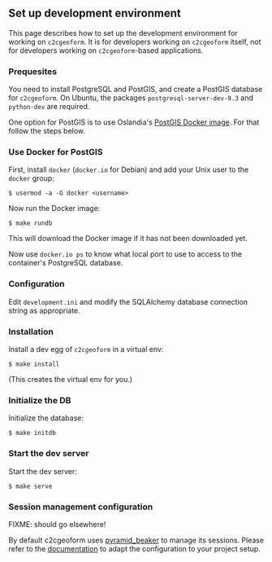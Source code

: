 ## Set up development environment

This page describes how to set up the development environment for working on
`c2cgeoform`. It is for developers working on `c2cgeoform` itself, not for
developers working on `c2cgeoform`-based applications.

### Prequesites

You need to install PostgreSQL and PostGIS, and create a PostGIS database for
`c2cgeoform`. On Ubuntu, the packages `postgresql-server-dev-9.3` and
`python-dev` are required.

One option for PostGIS is to use Oslandia's [PostGIS Docker
image](http://www.oslandia.com/full-spatial-database-power-in-2-lines-en.html).
For that follow the steps below.

### Use Docker for PostGIS

First, install `docker` (`docker.io` for Debian) and add your Unix user
to the `docker` group:

```shell
$ usermod -a -G docker <username>
```

Now run the Docker image:

```shell
$ make rundb
```

This will download the Docker image if it has not been downloaded yet.

Now use `docker.io ps` to know what local port to use to access to
the container's PostgreSQL database.

### Configuration

Edit `development.ini` and modify the SQLAlchemy database connection string as
appropriate.

### Installation

Install a dev egg of `c2cgeoform` in a virtual env:

```shell
$ make install
```

(This creates the virtual env for you.)

### Initialize the DB

Initialize the database:

```shell
$ make initdb
```

### Start the dev server

Start the dev server:

```shell
$ make serve
```

### Session management configuration

FIXME: should go elsewhere!

By default c2cgeoform uses [pyramid_beaker](https://pypi.python.org/pypi/pyramid_beaker)
to manage its sessions. Please refer to the [documentation](http://beaker.readthedocs.org)
to adapt the configuration to your project setup.
